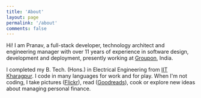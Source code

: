 ```yaml
---
title: 'About'
layout: page
permalink: '/about'
comments: false
---
```


Hi! I am Pranav, a full-stack developer, technology architect and engineering manager with over 11 years of experience in software design, development and deployment, presently working at [Groupon](https://people.groupon.com/india/), India.

I completed my B. Tech. (Hons.) in Electrical Engineering from [IIT Kharagpur](http://iitkgp.ac.in 'IIT Kharagpur'). I code in many languages for work and for play. When I'm not coding, I take pictures ([Flickr](http://flickr.com/itzpranav "Pranav's Photo Stream")), read ([Goodreads](https://www.goodreads.com/pranavpr "Pranav's Goodreads Profile")), cook or explore new ideas about managing personal finance.
